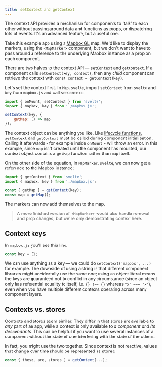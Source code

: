 ```yaml
---
title: setContext and getContext
---
```


The context API provides a mechanism for components to 'talk' to each other without passing around data and functions as props, or dispatching lots of events. It's an advanced feature, but a useful one.

Take this example app using a [Mapbox GL](https://docs.mapbox.com/mapbox-gl-js/overview/) map. We'd like to display the markers, using the `<MapMarker>` component, but we don't want to have to pass around a reference to the underlying Mapbox instance as a prop on each component.

There are two halves to the context API — `setContext` and `getContext`. If a component calls `setContext(key, context)`, then any _child_ component can retrieve the context with `const context = getContext(key)`.

Let's set the context first. In `Map.svelte`, import `setContext` from `svelte` and `key` from `mapbox.js` and call `setContext`:

```js
import { onMount, setContext } from 'svelte';
import { mapbox, key } from './mapbox.js';

setContext(key, {
	getMap: () => map
});
```

The context object can be anything you like. Like [lifecycle functions](tutorial/onmount), `setContext` and `getContext` must be called during component initialisation. Calling it afterwards - for example inside `onMount` - will throw an error. In this example, since `map` isn't created until the component has mounted, our context object contains a `getMap` function rather than `map` itself.

On the other side of the equation, in `MapMarker.svelte`, we can now get a reference to the Mapbox instance:

```js
import { getContext } from 'svelte';
import { mapbox, key } from './mapbox.js';

const { getMap } = getContext(key);
const map = getMap();
```

The markers can now add themselves to the map.

> A more finished version of `<MapMarker>` would also handle removal and prop changes, but we're only demonstrating context here.

## Context keys

In `mapbox.js` you'll see this line:

```js
const key = {};
```

We can use anything as a key — we could do `setContext('mapbox', ...)` for example. The downside of using a string is that different component libraries might accidentally use the same one; using an object literal means the keys are guaranteed not to conflict in any circumstance (since an object only has referential equality to itself, i.e. `{} !== {}` whereas `"x" === "x"`), even when you have multiple different contexts operating across many component layers.

## Contexts vs. stores

Contexts and stores seem similar. They differ in that stores are available to _any_ part of an app, while a context is only available to _a component and its descendants_. This can be helpful if you want to use several instances of a component without the state of one interfering with the state of the others.

In fact, you might use the two together. Since context is not reactive, values that change over time should be represented as stores:

```js
const { these, are, stores } = getContext(...);
```
